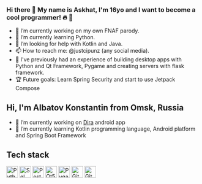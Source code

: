 ### Hi there 👋 My name is Askhat, I'm 16yo and I want to become a cool programmer! :fire: :clown_face:

- 🔭 I’m currently working on my own FNAF parody.
- 🌱 I’m currently learning Python.
- 🤔 I’m looking for help with Kotlin and Java.
- 📫 How to reach me: @justcipunz (any social media).
- 🔨 I've previously had an experience of building desktop apps with Python and Qt Framework, Pygame and creating servers with flask framework.
- 🏆 Future goals: Learn Spring Security and start to use Jetpack Compose

<!--
**CondInPunz/CondInPunz** is a ✨ _special_ ✨ repository because its `README.md` (this file) appears on your GitHub profile.
-->
## Hi, I'm Albatov Konstantin from Omsk, Russia

- 🔭 I’m currently working on [Dira](https://github.com/AlbatovK/Dira) android app
- 🌱 I’m currently learning Kotlin programming language, Android platform and Spring Boot Framework

## Tech stack
<img  alt="Python" height="30px" src="https://img.shields.io/static/v1?label=&message=Python&color=blue&style=for-the-badge" /> <img  alt="Sql" height="30px" src="https://img.shields.io/static/v1?label=&message=SQL&color=red&style=for-the-badge" /> <img  alt="Postman" height="30px" src="https://img.shields.io/static/v1?label=&message=Postman&color=darkorange&style=for-the-badge" /> <img  alt="Qt5" height="30px" src="https://img.shields.io/static/v1?label=&message=Qt5&color=green&style=for-the-badge" /> <img  alt="Pygame" height="30px" src="https://img.shields.io/static/v1?label=&message=Pygame&color=purple&style=for-the-badge" /> <img  alt="Git" height="30px" src="https://img.shields.io/static/v1?label=&message=Git&color=gray&style=for-the-badge" /> <img  alt="Github" height="30px" src="https://img.shields.io/static/v1?label=&message=Github&color=red&style=for-the-badge" />
